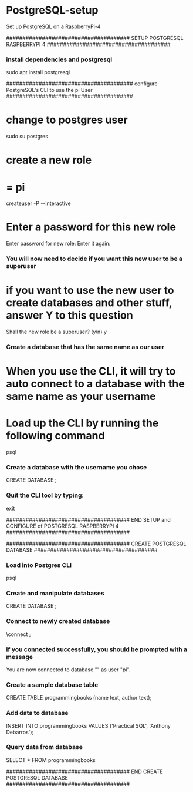 # PostgreSQL-setup
Set up PostgreSQL on a RaspberryPi-4



######################################
SETUP POSTGRESQL RASPBERRYPI 4
######################################


### install dependencies and postgresql
sudo apt install postgresql


#######################################
configure PostgreSQL's CLI to use the pi User
#######################################

# change to postgres user
sudo su postgres

# create a new role
# <username> = pi
createuser <username> -P --interactive

# Enter a password for this new role
Enter password for new role:
Enter it again:

### You will now need to decide if you want this new user to be a superuser
# if you want to use the new user to create databases and other stuff, answer Y to this question
Shall the new role be a superuser? (y/n) y

### Create a database that has the same name as our user
# When you use the CLI, it will try to auto connect to a database with the same name as your username

# Load up the CLI by running the following command
psql

### Create a database with the username you chose
CREATE DATABASE <username>;

### Quit the CLI tool by typing:
exit

######################################
END SETUP and CONFIGURE of POSTGRESQL RASPBERRYPI 4
######################################




######################################
CREATE POSTGRESQL DATABASE
######################################

### Load into Postgres CLI
psql

### Create and manipulate databases
CREATE DATABASE <database-name>;

### Connect to newly created database
\connect <database-name>;

### If you connected successfully, you should be prompted with a message
You are now connected to database "<database-name>" as user "pi".

### Create a sample database table
CREATE TABLE programmingbooks (name text, author text);

### Add data to database
INSERT INTO programmingbooks VALUES ('Practical SQL', 'Anthony Debarros');

### Query data from database
SELECT * FROM programmingbooks


######################################
END CREATE POSTGRESQL DATABASE
######################################
